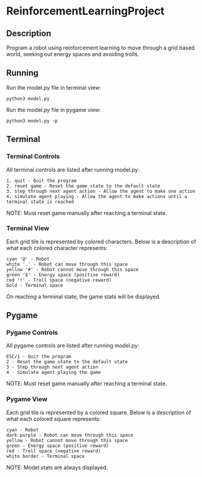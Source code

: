 # ReinforcementLearningProject

## Description

Program a robot using reinforcement learning to move through
a grid based world, seeking out energy spaces
and avoiding trolls.

## Running

Run the model.py file in terminal view:

    python3 model.py

Run the model.py file in pygame view:

    python3 model.py -p

## Terminal

### Terminal Controls

All terminal controls are listed after running model.py:

    1. quit - Quit the program
    2. reset game - Reset the game state to the default state
    3. step through next agent action - Allow the agent to make one action
    4. simulate agent playing - Allow the agent to make actions until a terminal state is reached

NOTE: Must reset game manually after reaching a terminal state.

### Terminal View

Each grid tile is represented by colored characters.
Below is a description of what each colored character represents:

    cyan '@' - Robot
    white '.' - Robot can move through this space
    yellow '#' - Robot cannot move through this space
    green '$' - Energy space (positive reward)
    red '!' - Troll space (negative reward)
    bold - Terminal space

On reaching a terminal state, the game stats will be displayed.

## Pygame

### Pygame Controls

All pygame controls are listed after running model.py:

    ESC/1 - Quit the program
    2 - Reset the game state to the default state
    3 - Step through next agent action
    4 - Simulate agent playing the game
    
NOTE: Must reset game manually after reaching a terminal state.

### Pygame View

Each grid tile is represented by a colored square.
Below is a description of what each colored square represents:

    cyan - Robot
    dark purple - Robot can move through this space
    yellow - Robot cannot move through this space
    green - Energy space (positive reward)
    red - Troll space (negative reward)
    white border - Terminal space

NOTE: Model stats are always displayed.